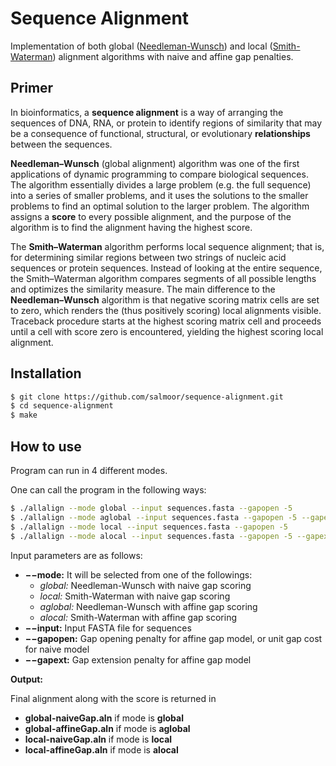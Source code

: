 # Sequence Alignment

Implementation of both global ([Needleman-Wunsch](https://en.wikipedia.org/wiki/Needleman%E2%80%93Wunsch_algorithm)) and local ([Smith-Waterman](https://en.wikipedia.org/wiki/Smith%E2%80%93Waterman_algorithm)) alignment algorithms with naive and affine gap penalties.

## Primer

In bioinformatics, a **sequence alignment** is a way of arranging the sequences of DNA, RNA, or protein to identify regions of similarity that may be a consequence of functional, structural, or evolutionary **relationships** between the sequences.

**Needleman–Wunsch** (global alignment) algorithm was one of the first applications of dynamic programming to compare biological sequences. The algorithm essentially divides a large problem (e.g. the full sequence) into a series of smaller problems, and it uses the solutions to the smaller problems to find an optimal solution to the larger problem. The algorithm assigns a **score** to every possible alignment, and the purpose of the algorithm is to find the alignment having the highest score.

The **Smith–Waterman** algorithm performs local sequence alignment; that is, for determining similar regions between two strings of nucleic acid sequences or protein sequences. Instead of looking at the entire sequence, the Smith–Waterman algorithm compares segments of all possible lengths and optimizes the similarity measure. The main difference to the **Needleman–Wunsch** algorithm is that negative scoring matrix cells are set to zero, which renders the (thus positively scoring) local alignments visible. Traceback procedure starts at the highest scoring matrix cell and proceeds until a cell with score zero is encountered, yielding the highest scoring local alignment. 

## Installation

```bash
$ git clone https://github.com/salmoor/sequence-alignment.git
$ cd sequence-alignment
$ make
```

## How to use

Program can run in 4 different modes.

One can call the program in the following ways:

```bash
$ ./allalign --mode global --input sequences.fasta --gapopen -5
$ ./allalign --mode aglobal --input sequences.fasta --gapopen -5 --gapext -2
$ ./allalign --mode local --input sequences.fasta --gapopen -5
$ ./allalign --mode alocal --input sequences.fasta --gapopen -5 --gapext -2
```

Input parameters are as follows:

- **−−mode:** It will be selected from one of the followings:
  - *global:* Needleman-Wunsch with naive gap scoring
  - *local:* Smith-Waterman with naive gap scoring
  - *aglobal:* Needleman-Wunsch with affine gap scoring
  - *alocal:* Smith-Waterman with affine gap scoring
- **−−input:** Input FASTA file for sequences
- **−−gapopen:** Gap opening penalty for affine gap model, or unit gap cost for naive model
- **−−gapext:** Gap extension penalty for affine gap model



**Output:**

Final alignment along with the score is returned in

- **global-naiveGap.aln** if mode is **global**
- **global-affineGap.aln** if mode is **aglobal**
- **local-naiveGap.aln** if mode is **local**
- **local-affineGap.aln** if mode is **alocal**

